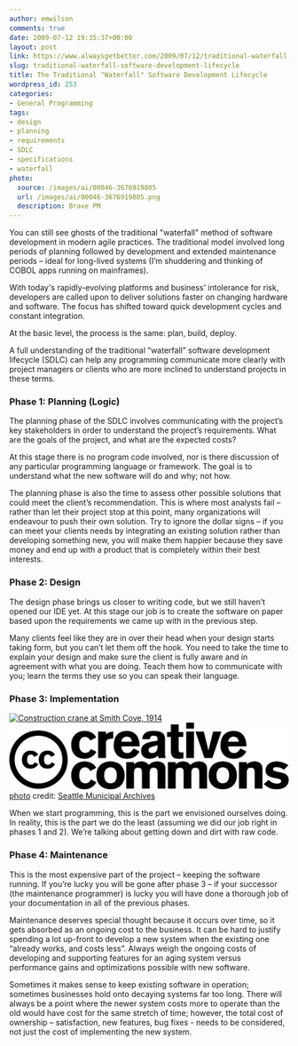 ```yaml
---
author: emwilson
comments: true
date: 2009-07-12 19:35:37+00:00
layout: post
link: https://www.alwaysgetbetter.com/2009/07/12/traditional-waterfall-software-development-lifecycle/
slug: traditional-waterfall-software-development-lifecycle
title: The Traditional "Waterfall" Software Development Lifecycle
wordpress_id: 253
categories:
- General Programming
tags:
- design
- planning
- requirements
- SDLC
- specifications
- waterfall
photo:
  source: /images/ai/00046-3676919805
  url: /images/ai/00046-3676919805.png
  description: Brave PM
---
```


You can still see ghosts of the traditional "waterfall" method of software development in modern agile practices. The traditional model involved long periods of planning followed by development and extended maintenance periods – ideal for long-lived systems (I’m shuddering and thinking of COBOL apps running on mainframes).

With today's rapidly-evolving platforms and business’ intolerance for risk, developers are called upon to deliver solutions faster on changing hardware and software. The focus has shifted toward quick development cycles and constant integration.

At the basic level, the process is the same: plan, build, deploy.

A full understanding of the traditional “waterfall” software development lifecycle (SDLC) can help any programming communicate more clearly with project managers or clients who are more inclined to understand projects in these terms.


### Phase 1: Planning (Logic)


The planning phase of the SDLC involves communicating with the project’s key stakeholders in order to understand the project’s requirements. What are the goals of the project, and what are the expected costs?

At this stage there is no program code involved, nor is there discussion of any particular programming language or framework. The goal is to understand what the new software will do and why; not how.

The planning phase is also the time to assess other possible solutions that could meet the client’s recommendation. This is where most analysts fail – rather than let their project stop at this point, many organizations will endeavour to push their own solution. Try to ignore the dollar signs – if you can meet your clients needs by integrating an existing solution rather than developing something new, you will make them happier because they save money and end up with a product that is completely within their best interests.


### Phase 2: Design


The design phase brings us closer to writing code, but we still haven’t opened our IDE yet. At this stage our job is to create the software on paper based upon the requirements we came up with in the previous step.

Many clients feel like they are in over their head when your design starts taking form, but you can’t let them off the hook. You need to take the time to explain your design and make sure the client is fully aware and in agreement with what you are doing. Teach them how to communicate with you; learn the terms they use so you can speak their language.


### Phase 3: Implementation




[![Construction crane at Smith Cove, 1914](http://farm4.static.flickr.com/3179/2692491283_bb6a57a1a0_m.jpg)](http://www.flickr.com/photos/24256351@N04/2692491283/)
[![Creative Commons License](/images/photo-dropper/images/cc.png)](http://creativecommons.org/licenses/by/2.0/) [photo](http://www.photodropper.com/photos/) credit: [Seattle Municipal Archives](http://www.flickr.com/photos/24256351@N04/2692491283/)


When we start programming, this is the part we envisioned ourselves doing. In reality, this is the part we do the least (assuming we did our job right in phases 1 and 2). We’re talking about getting down and dirt with raw code.


### Phase 4: Maintenance


This is the most expensive part of the project – keeping the software running. If you’re lucky you will be gone after phase 3 – if your successor (the maintenance programmer) is lucky you will have done a thorough job of your documentation in all of the previous phases.

Maintenance deserves special thought because it occurs over time, so it gets absorbed as an ongoing cost to the business. It can be hard to justify spending a lot up-front to develop a new system when the existing one “already works, and costs less”. Always weigh the ongoing costs of developing and supporting features for an aging system versus performance gains and optimizations possible with new software.

Sometimes it makes sense to keep existing software in operation; sometimes businesses hold onto decaying systems far too long. There will always be a point where the newer system costs more to operate than the old would have cost for the same stretch of time; however, the total cost of ownership – satisfaction, new features, bug fixes - needs to be considered, not just the cost of implementing the new system.
